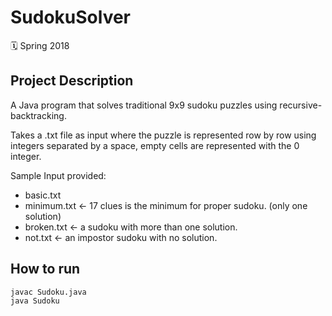 # SudokuSolver

🗓 Spring 2018

## Project Description

A Java program that solves traditional 9x9 sudoku puzzles using recursive-backtracking.

Takes a .txt file as input where the puzzle is represented row by row using integers separated by a space, empty cells are represented with the 0 integer.

Sample Input provided:

- basic.txt
- minimum.txt ← 17 clues is the minimum for proper sudoku. (only one solution)
- broken.txt ← a sudoku with more than one solution.
- not.txt ← an impostor sudoku with no solution.

## How to run

```bash
javac Sudoku.java
java Sudoku
```
